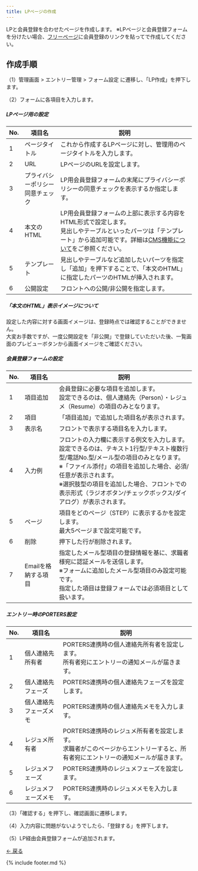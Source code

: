 ```yaml
---
title: LPページの作成
---
```

LPと会員登録を合わせたページを作成します。
※LPページと会員登録フォームを分けたい場合、[フリーページ](https://e2info.github.io/hrdeli-docs/manual/contents.html)に会員登録のリンクを貼ってで作成してください。

## 作成手順

（1）管理画面 > エントリー管理 > フォーム設定 に遷移し、「LP作成」を押下します。
<!-- 画像--> 

（2）フォームに各項目を入力します。
<!-- 画像--> 

##### LPページ用の設定
<!-- 画像--> 

No. | 項目名 | 説明
------------- | ------------- | ------------- |  
1 | ページタイトル | これから作成するLPページに対し、管理用のページタイトルを入力します。
2 | URL | LPページのURLを設定します。
3 | プライバシーポリシー<br>同意チェック | LP用会員登録フォームの末尾にプライバシーポリシーの同意チェックを表示するか指定します。
4 | 本文のHTML | LP用会員登録フォームの上部に表示する内容をHTML形式で設定します。<br>見出しやテーブルといったパーツは「テンプレート」から追加可能です。詳細は[CMS機能について](https://e2info.github.io/hrdeli-docs/manual/cms)をご参照ください。
5 | テンプレート | 見出しやテーブルなど追加したいパーツを指定し「追加」を押下することで、「本文のHTML」に指定したパーツのHTMLが挿入されます。
6 | 公開設定 | フロントへの公開/非公開を指定します。

##### 「本文のHTML」表示イメージについて
設定した内容に対する画面イメージは、登録時点では確認することができません。<br>
大変お手数ですが、一度公開設定を「非公開」で登録していただいた後、一覧画面のプレビューボタンから画面イメージをご確認ください。
<!-- 画像--> 

##### 会員登録フォームの設定
<!-- 画像--> 

No. | 項目名 | 説明
------------- | ------------- | ------------- |  
1 | 項目追加 | 会員登録に必要な項目を追加します。<br>設定できるのは、個人連絡先（Person）・レジュメ（Resume）の項目のみとなります。
2 | 項目 | 「項目追加」で追加した項目名が表示されます。
3 | 表示名 | フロントで表示する項目名を入力します。
4 | 入力例 | フロントの入力欄に表示する例文を入力します。<br>設定できるのは、テキスト1行型/テキスト複数行型/電話No.型/メール型の項目のみとなります。<br>※「ファイル添付」の項目を追加した場合、必須/任意が表示されます。<br>※選択肢型の項目を追加した場合、フロントでの表示形式（ラジオボタン/チェックボックス/ダイアログ）が表示されます。
5 | ページ | 項目をどのページ（STEP）に表示するかを設定します。<br>最大5ページまで設定可能です。
6 | 削除 | 押下した行が削除されます。
7 | Emailを格納する項目 | 指定したメール型項目の登録情報を基に、求職者様宛に認証メールを送信します。<br>※フォームに追加したメール型項目のみ設定可能です。<br>指定した項目は登録フォームでは必須項目として扱います。

##### エントリー時のPORTERS設定
<!-- 画像--> 

No. | 項目名 | 説明
------------- | ------------- | ------------- |  
1 | 個人連絡先所有者 | PORTERS連携時の個人連絡先所有者を設定します。<br>所有者宛にエントリーの通知メールが届きます。
2 | 個人連絡先フェーズ | PORTERS連携時の個人連絡先フェーズを設定します。
3 | 個人連絡先フェーズメモ | PORTERS連携時の個人連絡先メモを入力します。
4 | レジュメ所有者 | PORTERS連携時のレジュメ所有者を設定します。<br>求職者がこのページからエントリーすると、所有者宛にエントリーの通知メールが届きます。
5 | レジュメフェーズ | PORTERS連携時のレジュメフェーズを設定します。
6 | レジュメフェーズメモ | PORTERS連携時のレジュメメモを入力します。

（3）「確認する」を押下し、確認画面に遷移します。
<!-- 画像--> 

（4）入力内容に問題がないようでしたら、「登録する」を押下します。
<!-- 画像--> 

（5）LP経由会員登録フォームが追加されます。
<!-- 画像--> 


[← 戻る](https://e2info.github.io/hrdeli-docs/)

{% include footer.md %}